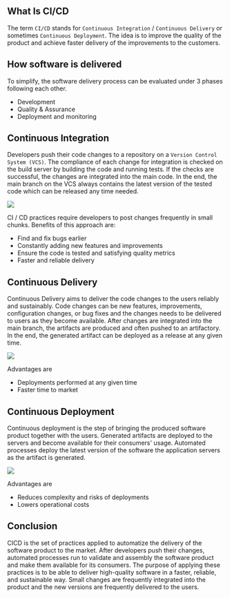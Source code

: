 ## What Is CI/CD

The term `CI/CD` stands for `Continuous Integration` / `Continuous Delivery` or sometimes `Continuous Deployment`. The idea is to improve the quality of the product and achieve faster delivery of the improvements to the customers.

## How software is delivered

To simplify, the software delivery process can be evaluated under 3 phases following each other.

- Development
- Quality & Assurance
- Deployment and monitoring

## Continuous Integration

Developers push their code changes to a repository on a `Version Control System (VCS)`. The compliance of each change for integration is checked on the build server by building the code and running tests. If the checks are successful, the changes are integrated into the main code. In the end, the main branch on the VCS always contains the latest version of the tested code which can be released any time needed.

<img src="https://s3.eu-central-1.amazonaws.com/tutorial.assets/cicd-in-short/ci.png"/>

CI / CD practices require developers to post changes frequently in small chunks. Benefits of this approach are:

- Find and fix bugs earlier
- Constantly adding new features and improvements
- Ensure the code is tested and satisfying quality metrics
- Faster and reliable delivery

## Continuous Delivery

Continuous Delivery aims to deliver the code changes to the users reliably and sustainably. Code changes can be new features, improvements, configuration changes, or bug fixes and the changes needs to be delivered to users as they become available.
After changes are integrated into the main branch, the artifacts are produced and often pushed to an artifactory. In the end, the generated artifact can be deployed as a release at any given time.

<img src="https://s3.eu-central-1.amazonaws.com/tutorial.assets/cicd-in-short/cd.png"/>

Advantages are

- Deployments performed at any given time
- Faster time to market

## Continuous Deployment

Continuous deployment is the step of bringing the produced software product together with the users. Generated artifacts are deployed to the servers and become available for their consumers' usage. Automated processes deploy the latest version of the software the application servers as the artifact is generated.

<img src="https://s3.eu-central-1.amazonaws.com/tutorial.assets/cicd-in-short/cdep.png"/>

Advantages are

- Reduces complexity and risks of deployments
- Lowers operational costs


## Conclusion

CICD is the set of practices applied to automatize the delivery of the software product to the market. After developers push their changes, automated processes run to validate and assembly the software product and make them available for its consumers.
The purpose of applying these practices is to be able to deliver high-quality software in a faster, reliable, and sustainable way.
Small changes are frequently integrated into the product and the new versions are frequently delivered to the users.

